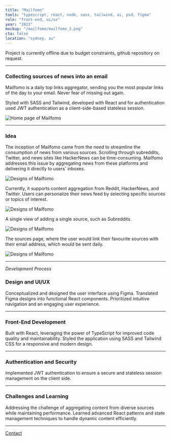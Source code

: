 ```yaml
---
title: "Mailfomo"
tools: "typescript, react, node, sass, tailwind, ai, psd, figma"
role: "front-end, ui/ux"
year: "2023"
mockup: "/mailfomo/mailfomo_2.png"
cta: false
location: "sydney, au"
---
```


Project is currently offline due to budget constraints, github repository on request.

---

### Collecting sources of news into an email

Mailfomo is a daily top links aggregator, sending you the most popular links of the day to your email. Never fear of missing out again.

Styled with SASS and Tailwind, developed with React and for authentication used JWT authentication as a client-side-based stateless session.

![Home page of Mailfomo](/mailfomo/mailfomo1.png)

---

### Idea

The inception of Mailfomo came from the need to streamline the consumption of news from various sources. Scrolling through subreddits, Twitter, and news sites like HackerNews can be time-consuming. Mailfomo addresses this issue by aggregating news from these platforms and delivering it directly to users' inboxes.

![Designs of Mailfomo](/mailfomo/mailfomo2.png)

Currently, it supports content aggregation from Reddit, HackerNews, and Twitter. Users can personalize their news feed by selecting specific sources or topics of interest.

![Designs of Mailfomo](/mailfomo/mailfomo3.png)

A single view of adding a single source, such as Subreddits.

![Designs of Mailfomo](/mailfomo/mailfomo4.png)

The sources page, where the user would link their favourite sources with their email address, which would be sent daily.

![Designs of Mailfomo](/mailfomo/mailfomo5.png)

---

_Development Process_

### Design and UI/UX

Conceptualized and designed the user interface using Figma.
Translated Figma designs into functional React components.
Prioritized intuitive navigation and an engaging user experience.

---

### Front-End Development

Built with React, leveraging the power of TypeScript for improved code quality and maintainability.
Styled the application using SASS and Tailwind CSS for a responsive and modern design.

---

### Authentication and Security

Implemented JWT authentication to ensure a secure and stateless session management on the client side.

---

### Challenges and Learning

Addressing the challenge of aggregating content from diverse sources while maintaining performance.
Learned advanced React patterns and state management techniques to handle dynamic content efficiently.

---

[Contact](mailto:hello@erindhoxha.dev)

